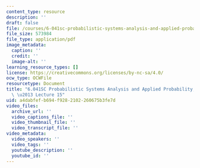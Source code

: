 ```yaml
---
content_type: resource
description: ''
draft: false
file: /courses/6-041sc-probabilistic-systems-analysis-and-applied-probability-fall-2013/a4dabfefb694f9282102260675b3fe7d_MIT6_041SCF13_lec15_300k.pdf
file_size: 573984
file_type: application/pdf
image_metadata:
  caption: ''
  credit: ''
  image-alt: ''
learning_resource_types: []
license: https://creativecommons.org/licenses/by-nc-sa/4.0/
ocw_type: OCWFile
resourcetype: Document
title: "6.041SC Probabilistic Systems Analysis and Applied Probability, Fall 2013Transcript\
  \ \u2013 Lecture 15"
uid: a4dabfef-b694-f928-2102-260675b3fe7d
video_files:
  archive_url: ''
  video_captions_file: ''
  video_thumbnail_file: ''
  video_transcript_file: ''
video_metadata:
  video_speakers: ''
  video_tags: ''
  youtube_description: ''
  youtube_id: ''
---
```

